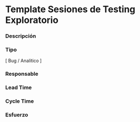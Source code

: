 # Template Sesiones de Testing Exploratorio

### Descripción


### Tipo
[ Bug / Analítico ]

### Responsable


### Lead Time


### Cycle Time


### Esfuerzo

